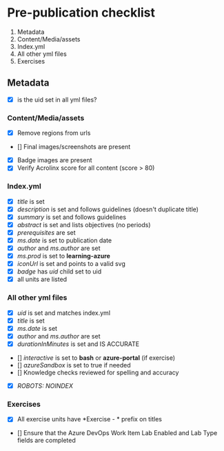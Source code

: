 # Pre-publication checklist
1. Metadata
1. Content/Media/assets
1. Index.yml
1. All other yml files
1. Exercises
  
## Metadata
- [X] is the uid set in all yml files?

### Content/Media/assets
- [X] Remove regions from urls
- [] Final images/screenshots are present
- [X] Badge images are present
- [X] Verify Acrolinx score for all content (score > 80)

### Index.yml
- [X] *title* is set
- [X] *description* is set and follows guidelines (doesn't duplicate title)
- [X] *summary* is set and follows guidelines
- [X] *abstract* is set and lists objectives (no periods)
- [X] *prerequisites* are set
- [X] *ms.date* is set to publication date
- [X] *author* and *ms.author* are set
- [X] *ms.prod* is set to **learning-azure**
- [X] *iconUrl* is set and points to a valid svg
- [X] *badge* has *uid* child set to uid
- [X] all units are listed

### All other yml files
- [X] *uid* is set and matches index.yml
- [X] *title* is set
- [X] *ms.date* is set 
- [X] *author* and *ms.author* are set
- [X] *durationInMinutes* is set and IS ACCURATE
- [] *interactive* is set to **bash** or **azure-portal** (if exercise)
- [] *azureSandbox* is set to true if needed
- []  Knowledge checks reviewed for spelling and accuracy
- [X] *ROBOTS: NOINDEX*

### Exercises
- [X] All exercise units have *Exercise - * prefix on titles
- [] Ensure that the Azure DevOps Work Item Lab Enabled and Lab Type fields are completed